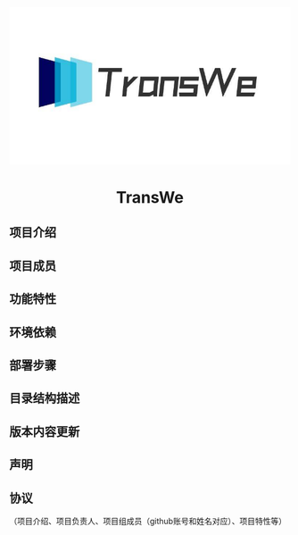 ![icon](./pics/icon.jpg)



<h1 align = "center">TransWe</h1>

## 项目介绍







## 项目成员



## 功能特性





## 环境依赖

## 部署步骤

## 目录结构描述

## 版本内容更新



## 声明



## 协议





（项目介绍、项目负责人、项目组成员（github账号和姓名对应）、项目特性等）
